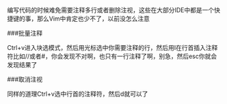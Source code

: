 <!--
.. title: VIM中多行注释
.. slug: vim-comment
.. date: 2013-05-12T14:34:01+08:00
.. tags:
.. link:
.. description:
.. type: text
-->

编写代码的时候难免需要注释多行或者删除注视，这些在大部分IDE中都是一个快捷键的事，那么Vim中肯定也少不了，以前没怎么注意

###批量注释

Ctrl+v进入块选模式，然后用光标选中你需要注释的行，然后用I在行首插入注释符比如//或者#，你会发现不对啊，也只有一行注释了啊，别急，然后esc你就会发现结果了

###取消注视

同样的道理Ctrl+v选中行首的注释符，然后d就可以了
